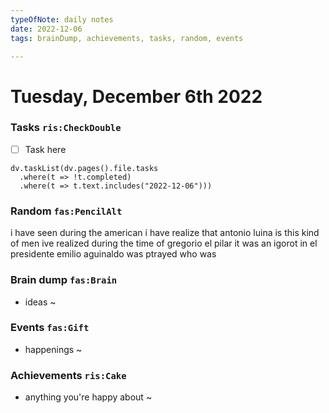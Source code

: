```yaml
---
typeOfNote: daily notes
date: 2022-12-06
tags: brainDump, achievements, tasks, random, events

---
```

# Tuesday, December 6th 2022

### Tasks `ris:CheckDouble`
 - [ ] Task here

```dataviewjs
dv.taskList(dv.pages().file.tasks 
  .where(t => !t.completed)
  .where(t => t.text.includes("2022-12-06")))
```



### Random `fas:PencilAlt`
i have seen during the american i have realize that antonio luina is this kind of men
ive realized during the time of gregorio el pilar it was an igorot 
in el presidente emilio aguinaldo was ptrayed who was




### Brain dump `fas:Brain`
 - ideas ~ 




### Events `fas:Gift`
 - happenings ~






### Achievements `ris:Cake`
 - anything you're happy about ~ 

